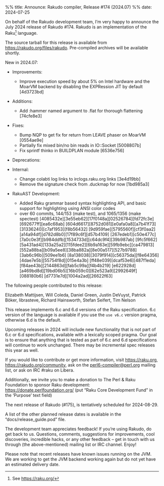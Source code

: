%% title:  Announce: Rakudo compiler, Release #174 (2024.07)
%% date: 2024-07-25

On behalf of the Rakudo development team, I’m very happy to announce the
July 2024 release of Rakudo #174. Rakudo is an implementation of
the Raku[^1] language.

The source tarball for this release is available from
<https://rakudo.org/files/rakudo>.
Pre-compiled archives will be available shortly.

New in 2024.07:

+ Improvements:
    + Improve execution speed by about 5% on Intel hardware and the MoarVM
      backend by disabling the EXPRession JIT by default [4d3723bd]

+ Additions:
    + Add :hammer named argument to .flat for thorough flattening [74cfe8e3]

+ Fixes:
    + Bump NQP to get fix for return from LEAVE phaser on MoarVM [0554ae9e]
    + Partially fix mixed bin/no bin reads in IO::Socket [5008807b]
    + Fix sprintf thinko in BUILDPLAN module [6536e756]

+ Deprecations:

+ Internal:
    + Change colabti log links to irclogs.raku.org links [3e4d19bb]
    + Remove the signature check from .duckmap for now [1bd985a3]

+ RakuAST Development:
    + Added Raku grammar based syntax highlighting API, and basic support
      for highlighting using ANSI color codes
    + over 60 commits, 144/153 (make test), and 1065/1356 (make spectest)
      [4085432e][3e55eb62][17f0148a][02526784][fd72fc3e][692677ff][ea6c68ab]
      [604d6617][8752d081][e0afa0a8][a7b41f73][31336240][c7af1953][f8b56432]
      [9d959fae][5795560f][cf3f0aa2][a14a94df][d782d8b0][17f89c6f][d57b4109]
      [267edeb1][c50e477c][7a0c0e3f][b984ddfb][1534733d][c64dc9f4][39b987ab]
      [9fc5f662][5a431ad4][133a25a2][115fdee2][6b9a163e][59fb9ebc][ca479813]
      [552a88ba][b09a5ee8][38ba882a][8e00a517][527b9788][3ab6c96b][509ee1b6]
      [8a138038][3079f914][c56375da][f8e64356][4dae7e5b][55754f8d][015e4a3b]
      [ff48e039][dcaf53e6][487f1eda][f84ae43b][2144863d][fab5c99a][f4b4b219]
      [e622928d][a469bd8d][19bd06b5][16b059c0][62e523a9][2992649f][088180b6]
      [d7731e7d][1004a2ad][26622f63]

The following people contributed to this release:

Elizabeth Mattijsen, Will Coleda, Daniel Green, Justin DeVuyst,
Patrick Böker, librasteve, Richard Hainsworth, Stefan Seifert, Tim Nelson

This release implements 6.c and 6.d versions of the Raku specification.
6.c version of the language is available if you use the `use v6.c`
version pragma, otherwise 6.d is the default.

Upcoming releases in 2024 will include new functionality that is not
part of 6.c or 6.d specifications, available with a lexically scoped
pragma. Our goal is to ensure that anything that is tested as part of
6.c and 6.d specifications will continue to work unchanged. There may
be incremental spec releases this year as well.

If you would like to contribute or get more information, visit
<https://raku.org>, <https://rakudo.org/community>, ask on the
<perl6-compiler@perl.org> mailing list, or ask on IRC #raku on Libera.

Additionally, we invite you to make a donation to The Perl & Raku Foundation
to sponsor Raku development: <https://donate.perlfoundation.org/>
(put “Raku Core Development Fund” in the ‘Purpose’ text field)

The next release of Rakudo (#175), is tentatively scheduled for 2024-08-29.

A list of the other planned release dates is available in the
“docs/release_guide.pod” file.

The development team appreciates feedback! If you’re using Rakudo, do
get back to us. Questions, comments, suggestions for improvements, cool
discoveries, incredible hacks, or any other feedback – get in touch with
us through (the above-mentioned) mailing list or IRC channel. Enjoy!

Please note that recent releases have known issues running on the JVM.
We are working to get the JVM backend working again but do not yet have
an estimated delivery date.

[^1]: See <https://raku.org/>
